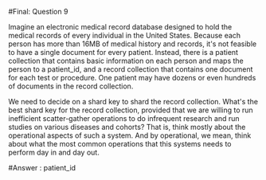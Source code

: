 #Final: Question 9

Imagine an electronic medical record database designed to hold the medical records of every individual in the United States. Because each person has more than 16MB of medical history and records, it's not feasible to have a single document for every patient. Instead, there is a patient collection that contains basic information on each person and maps the person to a patient_id, and a record collection that contains one document for each test or procedure. One patient may have dozens or even hundreds of documents in the record collection.

We need to decide on a shard key to shard the record collection. What's the best shard key for the record collection, provided that we are willing to run inefficient scatter-gather operations to do infrequent research and run studies on various diseases and cohorts? That is, think mostly about the operational aspects of such a system. And by operational, we mean, think about what the most common operations that this systems needs to perform day in and day out.


#Answer : patient_id